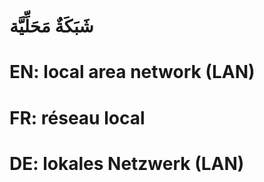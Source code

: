 # شَبَكَةٌ مَحَلِّيَّة

# EN: local area network (LAN)

# FR: réseau local

# DE: lokales Netzwerk (LAN)
